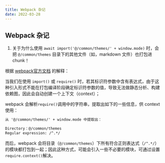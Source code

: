 ```yaml
---
title: Webpack 杂记
date: 2022-03-28
---
```


## Webpack 杂记

1. 关于为什么使用 `await import('@/common/themes/' + window.mode)` 时，会把 `@/common/themes` 目录下的其他文件（如，markdown 文件）也打包进 chunk！

根据 [webpack官方文档](https://webpack.js.org/guides/dependency-management/#require-with-expression) 的解释：

当我们在使用 `import()` 或 `require()` 时，若其标识符参数中含有表达式，由于这种引入形式不能在打包编译阶段确定标识符参数的值，导致无法做静态分析、构建依赖图，因此会自动创建一个上下文（context）；

webpack 会解析`require()`调用中的字符串，提取出如下的一些信息，供 context 使用：

```txt
从 '@/common/themes/' + window.mode 中提取出：

Directory：@/common/themes
Regular expression: /^.*/
```

而后，webpack 会将目录（`@/common/themes`）下所有符合正则表达式（`/^.*/`）的模块都打包到一起；因此这种方式，可能会引入一些不必要的模块，可通过设置`require.context()`解决。

